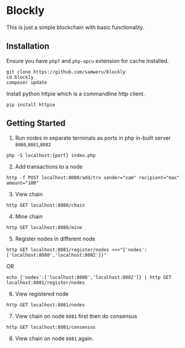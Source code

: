 Blockly
=======

This is just a simple blockchain with basic functionality.

## Installation

Ensure you have `php7` and `php-apcu` extension for cache installed.

```
git clone https://github.com/samweru/blockly
cd blockly
composer update
```

Install python httpie which is a commandline http client.

```
pip install httpie
```

## Getting Started

1) Run nodes in separate terminals as ports in php in-built server `8080`,`8081`,`8082`

```
php -S localhost:{port} index.php
```

2) Add transactions to a node

```
http -f POST localhost:8080/add/trx sender="sam" recipient="max" amount="100"
```

3) View chain

```
http GET localhost:8080/chain
```

4) Mine chain

```
http GET localhost:8080/mine
```

5) Register nodes in different node

```
http GET localhost:8081/register/nodes <<<"{'nodes':['localhost:8080','localhost:8082']}"
```

OR

```
echo {'nodes':['localhost:8080','localhost:8082']} | http GET localhost:8081/register/nodes
```

6) View registered node

```
http GET localhost:8081/nodes
```

7) View chain on node `8081` first then do consensus

```
http GET localhost:8081/consensus
```

8) View chain on node `8081` again.



